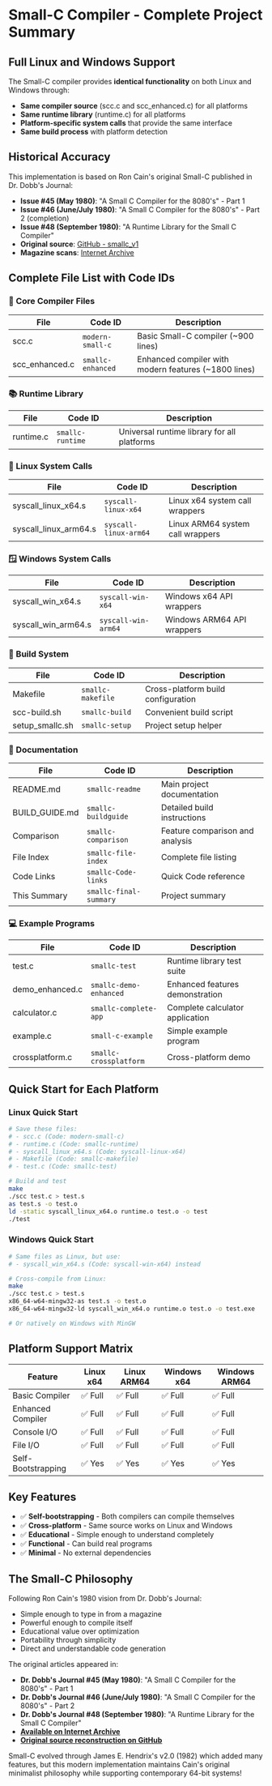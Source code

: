 # Small-C Compiler - Complete Project Summary

## Full Linux and Windows Support

The Small-C compiler provides **identical functionality** on both Linux and Windows through:
- **Same compiler source** (scc.c and scc_enhanced.c) for all platforms
- **Same runtime library** (runtime.c) for all platforms  
- **Platform-specific system calls** that provide the same interface
- **Same build process** with platform detection

## Historical Accuracy

This implementation is based on Ron Cain's original Small-C published in Dr. Dobb's Journal:
- **Issue #45 (May 1980)**: "A Small C Compiler for the 8080's" - Part 1
- **Issue #46 (June/July 1980)**: "A Small C Compiler for the 8080's" - Part 2 (completion)
- **Issue #48 (September 1980)**: "A Runtime Library for the Small C Compiler"
- **Original source**: [GitHub - smallc_v1](https://github.com/trcwm/smallc_v1)
- **Magazine scans**: [Internet Archive](https://archive.org/details/dr_dobbs_journal_vol_05_201803)

## Complete File List with Code IDs

### 🔧 Core Compiler Files
| File | Code ID | Description |
|------|-------------|-------------|
| scc.c | `modern-small-c` | Basic Small-C compiler (~900 lines) |
| scc_enhanced.c | `smallc-enhanced` | Enhanced compiler with modern features (~1800 lines) |

### 📚 Runtime Library
| File | Code ID | Description |
|------|-------------|-------------|
| runtime.c | `smallc-runtime` | Universal runtime library for all platforms |

### 🐧 Linux System Calls
| File | Code ID | Description |
|------|-------------|-------------|
| syscall_linux_x64.s | `syscall-linux-x64` | Linux x64 system call wrappers |
| syscall_linux_arm64.s | `syscall-linux-arm64` | Linux ARM64 system call wrappers |

### 🪟 Windows System Calls
| File | Code ID | Description |
|------|-------------|-------------|
| syscall_win_x64.s | `syscall-win-x64` | Windows x64 API wrappers |
| syscall_win_arm64.s | `syscall-win-arm64` | Windows ARM64 API wrappers |

### 🔨 Build System
| File | Code ID | Description |
|------|-------------|-------------|
| Makefile | `smallc-makefile` | Cross-platform build configuration |
| scc-build.sh | `smallc-build` | Convenient build script |
| setup_smallc.sh | `smallc-setup` | Project setup helper |

### 📖 Documentation
| File | Code ID | Description |
|------|-------------|-------------|
| README.md | `smallc-readme` | Main project documentation |
| BUILD_GUIDE.md | `smallc-buildguide` | Detailed build instructions |
| Comparison | `smallc-comparison` | Feature comparison and analysis |
| File Index | `smallc-file-index` | Complete file listing |
| Code Links | `smallc-Code-links` | Quick Code reference |
| This Summary | `smallc-final-summary` | Project summary |

### 💻 Example Programs
| File | Code ID | Description |
|------|-------------|-------------|
| test.c | `smallc-test` | Runtime library test suite |
| demo_enhanced.c | `smallc-demo-enhanced` | Enhanced features demonstration |
| calculator.c | `smallc-complete-app` | Complete calculator application |
| example.c | `small-c-example` | Simple example program |
| crossplatform.c | `smallc-crossplatform` | Cross-platform demo |

## Quick Start for Each Platform

### Linux Quick Start
```bash
# Save these files:
# - scc.c (Code: modern-small-c)
# - runtime.c (Code: smallc-runtime)
# - syscall_linux_x64.s (Code: syscall-linux-x64)
# - Makefile (Code: smallc-makefile)
# - test.c (Code: smallc-test)

# Build and test
make
./scc test.c > test.s
as test.s -o test.o
ld -static syscall_linux_x64.o runtime.o test.o -o test
./test
```

### Windows Quick Start
```bash
# Same files as Linux, but use:
# - syscall_win_x64.s (Code: syscall-win-x64) instead

# Cross-compile from Linux:
make
./scc test.c > test.s
x86_64-w64-mingw32-as test.s -o test.o
x86_64-w64-mingw32-ld syscall_win_x64.o runtime.o test.o -o test.exe

# Or natively on Windows with MinGW
```

## Platform Support Matrix

| Feature | Linux x64 | Linux ARM64 | Windows x64 | Windows ARM64 |
|---------|-----------|-------------|-------------|---------------|
| Basic Compiler | ✅ Full | ✅ Full | ✅ Full | ✅ Full |
| Enhanced Compiler | ✅ Full | ✅ Full | ✅ Full | ✅ Full |
| Console I/O | ✅ Full | ✅ Full | ✅ Full | ✅ Full |
| File I/O | ✅ Full | ✅ Full | ✅ Full | ✅ Full |
| Self-Bootstrapping | ✅ Yes | ✅ Yes | ✅ Yes | ✅ Yes |

## Key Features
- ✅ **Self-bootstrapping** - Both compilers can compile themselves
- ✅ **Cross-platform** - Same source works on Linux and Windows
- ✅ **Educational** - Simple enough to understand completely
- ✅ **Functional** - Can build real programs
- ✅ **Minimal** - No external dependencies

## The Small-C Philosophy
Following Ron Cain's 1980 vision from Dr. Dobb's Journal:
- Simple enough to type in from a magazine
- Powerful enough to compile itself
- Educational value over optimization
- Portability through simplicity
- Direct and understandable code generation

The original articles appeared in:
- **Dr. Dobb's Journal #45 (May 1980)**: "A Small C Compiler for the 8080's" - Part 1
- **Dr. Dobb's Journal #46 (June/July 1980)**: "A Small C Compiler for the 8080's" - Part 2
- **Dr. Dobb's Journal #48 (September 1980)**: "A Runtime Library for the Small C Compiler"
- **[Available on Internet Archive](https://archive.org/details/dr_dobbs_journal_vol_05_201803)**
- **[Original source reconstruction on GitHub](https://github.com/trcwm/smallc_v1)**

Small-C evolved through James E. Hendrix's v2.0 (1982) which added many features, but this modern implementation maintains Cain's original minimalist philosophy while supporting contemporary 64-bit systems!
